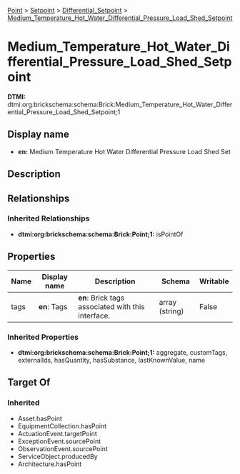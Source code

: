 [Point](../../Point.md) > [Setpoint](../Setpoint.md) > [Differential_Setpoint](Differential_Setpoint.md) > [Medium_Temperature_Hot_Water_Differential_Pressure_Load_Shed_Setpoint](.)
# Medium_Temperature_Hot_Water_Differential_Pressure_Load_Shed_Setpoint
**DTMI:** dtmi:org:brickschema:schema:Brick:Medium_Temperature_Hot_Water_Differential_Pressure_Load_Shed_Setpoint;1
## Display name
- **en:** Medium Temperature Hot Water Differential Pressure Load Shed Set
## Description
## Relationships
### Inherited Relationships
* **dtmi:org:brickschema:schema:Brick:Point;1:** isPointOf
## Properties
|Name|Display name|Description|Schema|Writable|
|-|-|-|-|-|
|tags|**en**: Tags|**en**: Brick tags associated with this interface.|array (string)|False|
### Inherited Properties
* **dtmi:org:brickschema:schema:Brick:Point;1:** aggregate, customTags, externalIds, hasQuantity, hasSubstance, lastKnownValue, name
## Target Of
### Inherited
* Asset.hasPoint
* EquipmentCollection.hasPoint
* ActuationEvent.targetPoint
* ExceptionEvent.sourcePoint
* ObservationEvent.sourcePoint
* ServiceObject.producedBy
* Architecture.hasPoint
